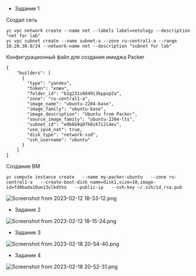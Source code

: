 - Задание 1

Создал сеть
```text
yc vpc network create --name net --labels label=netology --description "net for lab"
yc vpc subnet create --name subnet-a --zone ru-central1-a --range 10.20.30.0/24 --network-name net --description "subnet for lab"
```

Конфигурационный файл для создания имиджа Packer
```text
{
    "builders": [
      {
        "type": "yandex",
        "token": "ключ",
        "folder_id": "b1g231s0849i3kppvp2a",
        "zone": "ru-central1-a",
        "image_name": "ubuntu-2204-base",
        "image_family": "ubuntu-base",
        "image_description": "Ubuntu from Packer",
        "source_image_family": "ubuntu-2204-lts",
        "subnet_id": "e9b6b9q97h8i67i2i4eu",
        "use_ipv4_nat": true,
        "disk_type": "network-ssd",
        "ssh_username": "ubuntu"
      }
    ]
}
```

Создание ВМ
```text
yc compute instance create   --name my-packer-ubuntu   --zone ru-central1-a   --create-boot-disk name=disk1,size=10,image-id=fd8bada10ue13vlkdtko   --public-ip   --ssh-key ~/.ssh/id_rsa.pub
```

![Screenshot from 2023-02-12 18-33-12.png](..%2F..%2FPictures%2FScreenshots%2FScreenshot%20from%202023-02-12%2018-33-12.png)


- Задание 2

![Screenshot from 2023-02-12 18-15-24.png](..%2F..%2FPictures%2FScreenshots%2FScreenshot%20from%202023-02-12%2018-15-24.png)

- Задание 3

![Screenshot from 2023-02-18 20-54-40.png](..%2F..%2FPictures%2FScreenshots%2FScreenshot%20from%202023-02-18%2020-54-40.png)

- Задание 4

![Screenshot from 2023-02-18 20-52-31.png](..%2F..%2FPictures%2FScreenshots%2FScreenshot%20from%202023-02-18%2020-52-31.png)